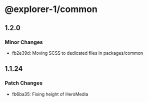 # @explorer-1/common

## 1.2.0

### Minor Changes

- fb2e39d: Moving SCSS to dedicated files in packages/common

## 1.1.24

### Patch Changes

- fb6ba35: Fixing height of HeroMedia
